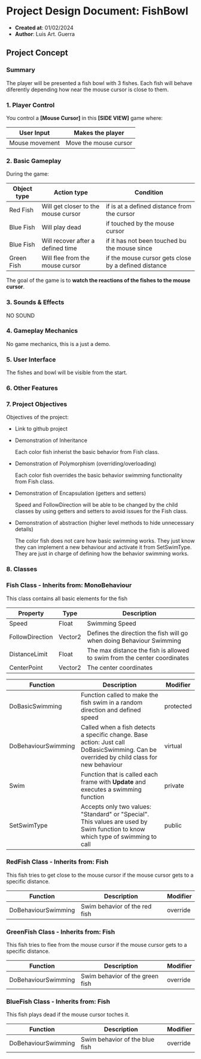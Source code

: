 # Project Design Document: FishBowl
  - **Created at**: 01/02/2024
  - **Author**: Luis Art. Guerra

## Project Concept

### Summary
The player will be presented a fish bowl with 3 fishes. Each fish will behave diferently depending how near the mouse cursor is close to them.

### 1. Player Control

You control a **[Mouse Cursor]** in this **[SIDE VIEW]** game where:

| User Input | Makes the player |
|------------|------------------|
|Mouse movement|Move the mouse cursor|

### 2. Basic Gameplay

During the game:

| Object type | Action type | Condition |
|-------------|-------------|------|
|Red Fish|Will get closer to the mouse cursor|if is at a defined distance from the cursor|
|Blue Fish|Will play dead|if touched by the mouse cursor|
|Blue Fish|Will recover after a defined time|if it has not been touched bu the mouse since|
|Green Fish|Will flee from the mouse cursor|if the mouse cursor gets close by a defined distance|

The goal of the game is to **watch the reactions of the fishes to the mouse cursor**.

### 3. Sounds & Effects

NO SOUND

### 4. Gameplay Mechanics

No game mechanics, this is a just a demo.

### 5. User Interface

The fishes and bowl will be visible from the start.

### 6. Other Features

### 7. Project Objectives

Objectives of the project:
- Link to github project
- Demonstration of Inheritance
  
  Each color fish inherist the basic behavior from Fish class.

- Demonstration of Polymorphism (overriding/overloading)

  Each color fish overrides the basic behavior swimming functionality from Fish class.

- Demonstration of Encapsulation (getters and setters)

  Speed and FollowDirection will be able to be changed by the child classes by using getters and setters to avoid issues for the Fish class. 

- Demonstration of abstraction (higher level methods to hide unnecessary details)

  The color fish does not care how basic swimming works. They just know they can implement a new behaviour and activate it from SetSwimType. They are just in charge of defining how the behavior swimming works.

### 8. Classes

### Fish Class - Inherits from: MonoBehaviour
This class contains all basic elements for the fish

|Property|Type|Description|
|-|-|-|
|Speed|Float|Swimming Speed|
|FollowDirection|Vector2|Defines the direction the fish will go when doing Behaviour Swimming|
|DistanceLimit|Float|The max distance the fish is allowed to swim from the center coordinates|
|CenterPoint|Vector2|The center coordinates|

|Function|Description|Modifier|
|-|-|-|
|DoBasicSwimming|Function called to make the fish swim in a random direction and defined speed|protected|
|DoBehaviourSwimming|Called when a fish detects a specific change. Base action: Just call DoBasicSwimming. Can be overrided by child class for new behaviour|virtual|
|Swim|Function that is called each frame with **Update** and executes a swimming function|private|
|SetSwimType|Accepts only two values: "Standard" or "Special". This values are used by Swim function to know which type of swimming to call|public|

### RedFish Class - Inherits from: Fish

This fish tries to get close to the mouse cursor if the mouse cursor gets to a specific distance.

|Function|Description|Modifier|
|-|-|-|
|DoBehaviourSwimming|Swim behavior of the red fish|override|

### GreenFish Class - Inherits from: Fish

This fish tries to flee from the mouse cursor if the mouse cursor gets to a specific distance.

|Function|Description|Modifier|
|-|-|-|
|DoBehaviourSwimming|Swim behavior of the green fish|override|

### BlueFish Class - Inherits from: Fish

This fish plays dead if the mouse cursor toches it.

|Function|Description|Modifier|
|-|-|-|
|DoBehaviourSwimming|Swim behavior of the blue fish|override|